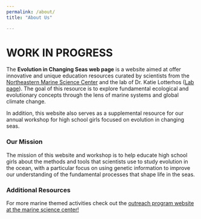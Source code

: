 ```yaml
---
permalink: /about/
title: "About Us"

---
```


# WORK IN PROGRESS

The **Evolution in Changing Seas web page** is a website aimed at offer innovative and unique education resources curated by scientists from the [Northeastern Marine Science Center](https://cos.northeastern.edu/marinescience/) and the lab of Dr. Katie Lotterhos ([Lab page](https://sites.google.com/site/katielotterhos/home?authuser=0)). The goal of this resource is to explore fundamental ecological and evolutionary concepts through the lens of marine systems and global climate change.

In addition, this website also serves as a supplemental resource for our annual workshop for high school girls focused on evolution in changing seas.

### Our Mission 

The mission of this website and workshop is to help educate high school girls about the methods and tools that scientists use to study evolution in the ocean, with a particular focus on using genetic information to improve our understanding of the fundamental processes that shape life in the seas.

### Additional Resources

For more marine themed activities check out the [outreach program website at the marine science center!](https://cos.northeastern.edu/marinescience/outreach/educator-resources/) 